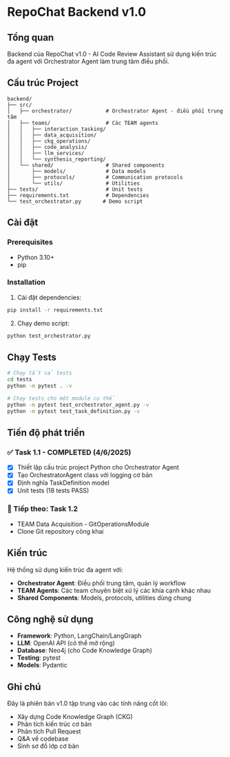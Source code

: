 # RepoChat Backend v1.0

## Tổng quan

Backend của RepoChat v1.0 - AI Code Review Assistant sử dụng kiến trúc đa agent với Orchestrator Agent làm trung tâm điều phối.

## Cấu trúc Project

```
backend/
├── src/
│   ├── orchestrator/           # Orchestrator Agent - điều phối trung tâm
│   ├── teams/                  # Các TEAM agents
│   │   ├── interaction_tasking/
│   │   ├── data_acquisition/
│   │   ├── ckg_operations/
│   │   ├── code_analysis/
│   │   ├── llm_services/
│   │   └── synthesis_reporting/
│   └── shared/                 # Shared components
│       ├── models/             # Data models
│       ├── protocols/          # Communication protocols
│       └── utils/              # Utilities
├── tests/                      # Unit tests
├── requirements.txt            # Dependencies
└── test_orchestrator.py       # Demo script
```

## Cài đặt

### Prerequisites

- Python 3.10+
- pip

### Installation

1. Cài đặt dependencies:
```bash
pip install -r requirements.txt
```

2. Chạy demo script:
```bash
python test_orchestrator.py
```

## Chạy Tests

```bash
# Chạy tất cả tests
cd tests
python -m pytest . -v

# Chạy tests cho một module cụ thể
python -m pytest test_orchestrator_agent.py -v
python -m pytest test_task_definition.py -v
```

## Tiến độ phát triển

### ✅ Task 1.1 - COMPLETED (4/6/2025)
- [x] Thiết lập cấu trúc project Python cho Orchestrator Agent
- [x] Tạo OrchestratorAgent class với logging cơ bản
- [x] Định nghĩa TaskDefinition model
- [x] Unit tests (18 tests PASS)

### 🔄 Tiếp theo: Task 1.2
- TEAM Data Acquisition - GitOperationsModule
- Clone Git repository công khai

## Kiến trúc

Hệ thống sử dụng kiến trúc đa agent với:
- **Orchestrator Agent**: Điều phối trung tâm, quản lý workflow
- **TEAM Agents**: Các team chuyên biệt xử lý các khía cạnh khác nhau
- **Shared Components**: Models, protocols, utilities dùng chung

## Công nghệ sử dụng

- **Framework**: Python, LangChain/LangGraph
- **LLM**: OpenAI API (có thể mở rộng)
- **Database**: Neo4j (cho Code Knowledge Graph)
- **Testing**: pytest
- **Models**: Pydantic

## Ghi chú

Đây là phiên bản v1.0 tập trung vào các tính năng cốt lõi:
- Xây dựng Code Knowledge Graph (CKG)
- Phân tích kiến trúc cơ bản
- Phân tích Pull Request
- Q&A về codebase
- Sinh sơ đồ lớp cơ bản 